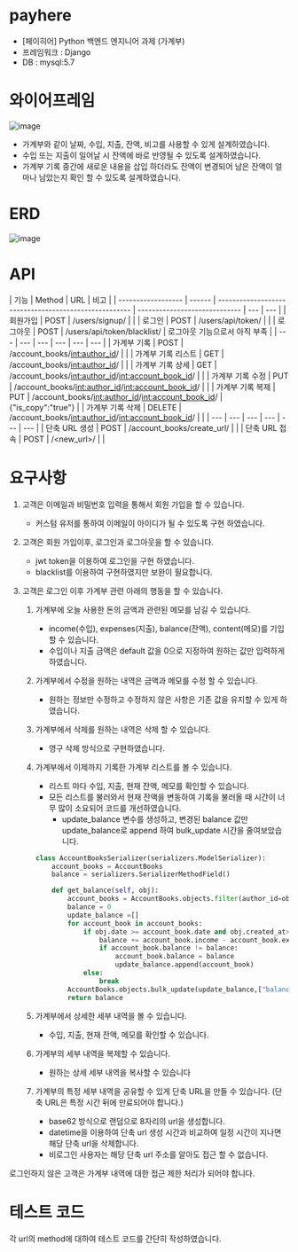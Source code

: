 # payhere

- [페이히어] Python 백엔드 엔지니어 과제 (가계부)
- 프레임워크 : Django
- DB : mysql:5.7

# 와이어프레임

![image](https://user-images.githubusercontent.com/113074274/212404167-ddda81dd-7074-4990-94ef-73e748cbd7ce.png)

- 가계부와 같이 날짜, 수입, 지출, 잔액, 비고를 사용할 수 있게 설계하였습니다.
- 수입 또는 지출이 일어날 시 잔액에 바로 반영될 수 있도록 설계하였습니다.
- 가계부 기록 중간에 새로운 내용을 삽입 하더라도 잔액이 변경되어 남은 잔액이 얼마나 남았는지 확인 할 수 있도록 설계하였습니다.

# ERD

![image](https://user-images.githubusercontent.com/113074274/212406929-d8ff9399-a82d-4364-8e82-e8f228b73308.png)

# API

| 기능               | Method | URL                                                   | 비고                          |
| ------------------ | ------ | ----------------------------------------------------- | ----------------------------- | --- | --- |
| 회원가입           | POST   | /users/signup/                                        |                               |
| 로그인             | POST   | /users/api/token/                                     |                               |
| 로그아웃           | POST   | /users/api/token/blacklist/                           | 로그아웃 기능으로서 아직 부족 |
| ---                | ---    | ---                                                   | ---                           | --- | --- |
| 가계부 기록        | POST   | /account_books/<int:author_id>/                       |                               |
| 가계부 기록 리스트 | GET    | /account_books/<int:author_id>/                       |                               |
| 가계부 기록 상세   | GET    | /account_books/<int:author_id>/<int:account_book_id>/ |                               |
| 가계부 기록 수정   | PUT    | /account_books/<int:author_id>/<int:account_book_id>/ |                               |
| 가계부 기록 복제   | PUT    | /account_books/<int:author_id>/<int:account_book_id>/ | {"is_copy":"true"}            |
| 가계부 기록 삭제   | DELETE | /account_books/<int:author_id>/<int:account_book_id>/ |                               |
| ---                | ---    | ---                                                   | ---                           | --- | --- |
| 단축 URL 생성      | POST   | /account_books/create_url/                            |                               |
| 단축 URL 접속      | POST   | /<new_url>/                                           |                               |

# 요구사항

1.  고객은 이메일과 비밀번호 입력을 통해서 회원 가입을 할 수 있습니다.
    - 커스텀 유저를 통하여 이메일이 아이디가 될 수 있도록 구현 하였습니다.
2.  고객은 회원 가입이후, 로그인과 로그아웃을 할 수 있습니다.
    - jwt token을 이용하여 로그인을 구현 하였습니다.
    - blacklist를 이용하여 구현하였지만 보완이 필요합니다.
3.  고객은 로그인 이후 가계부 관련 아래의 행동을 할 수 있습니다.

    1.  가계부에 오늘 사용한 돈의 금액과 관련된 메모를 남길 수 있습니다.
        - income(수입), expenses(지출), balance(잔액), content(메모)를 기입할 수 있습니다.
        - 수입이나 지출 금액은 default 값을 0으로 지정하여 원하는 값만 입력하게 하였습니다.
    2.  가계부에서 수정을 원하는 내역은 금액과 메모를 수정 할 수 있습니다.
        - 원하는 정보만 수정하고 수정하지 않은 사항은 기존 값을 유지할 수 있게 하였습니다.
    3.  가계부에서 삭제를 원하는 내역은 삭제 할 수 있습니다.

        - 영구 삭제 방식으로 구현하였습니다.

    4.  가계부에서 이제까지 기록한 가계부 리스트를 볼 수 있습니다.

        - 리스트 마다 수입, 지출, 현재 잔액, 메모를 확인할 수 있습니다.
        - 모든 리스트를 불러와서 현재 잔액을 변동하여 기록을 불러올 때 시간이 너무 많이 소요되어 코드를 개선하였습니다.
          - update_balance 변수를 생성하고, 변경된 balance 값만 update_balance로 append 하여 bulk_update 시간을 줄여보았습니다.

        ```python
        class AccountBooksSerializer(serializers.ModelSerializer):
            account_books = AccountBooks
            balance = serializers.SerializerMethodField()

            def get_balance(self, obj):
                account_books = AccountBooks.objects.filter(author_id=obj.author.id)
                balance = 0
                update_balance =[]
                for account_book in account_books:
                    if obj.date >= account_book.date and obj.created_at>= account_book.created_at:
                        balance += account_book.income - account_book.expenses
                        if account_book.balance != balance:
                            account_book.balance = balance
                            update_balance.append(account_book)
                    else:
                        break
                AccountBooks.objects.bulk_update(update_balance,["balance"])
                return balance
        ```

    5.  가계부에서 상세한 세부 내역을 볼 수 있습니다.
        - 수입, 지출, 현재 잔액, 메모를 확인할 수 있습니다.
    6.  가계부의 세부 내역을 복제할 수 있습니다.
        - 원하는 상세 세부 내역을 복사할 수 있습니다
    7.  가계부의 특정 세부 내역을 공유할 수 있게 단축 URL을 만들 수 있습니다.
        (단축 URL은 특정 시간 뒤에 만료되어야 합니다.)
        - base62 방식으로 랜덤으로 8자리의 url을 생성합니다.
        - datetime을 이용하여 단축 url 생성 시간과 비교하여 일정 시간이 지나면 해당 단축 url을 삭제합니다.
        - 비로그인 사용자는 해당 단축 url 주소를 알아도 접근 할 수 없습니다.

로그인하지 않은 고객은 가계부 내역에 대한 접근 제한 처리가 되어야 합니다.

# 테스트 코드

각 url의 method에 대하여 테스트 코드를 간단히 작성하였습니다.
